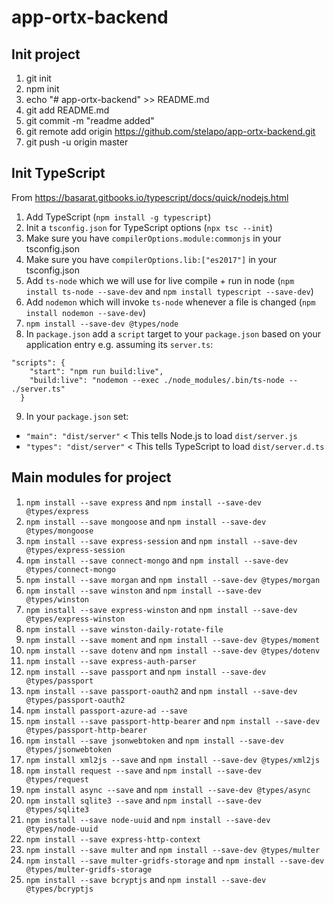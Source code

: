 # app-ortx-backend #

## Init project ##
1. git init
2. npm init
3. echo "# app-ortx-backend" >> README.md
4. git add README.md
5. git commit -m "readme added"
6. git remote add origin https://github.com/stelapo/app-ortx-backend.git
7. git push -u origin master

## Init TypeScript ##
From https://basarat.gitbooks.io/typescript/docs/quick/nodejs.html
1. Add TypeScript (`npm install -g typescript`)
2. Init a `tsconfig.json` for TypeScript options (`npx tsc --init`)
3. Make sure you have `compilerOptions.module:commonjs` in your tsconfig.json
4. Make sure you have `compilerOptions.lib:["es2017"]` in your tsconfig.json
5. Add `ts-node` which we will use for live compile + run in node (`npm install ts-node --save-dev` and `npm install typescript --save-dev`)
6. Add `nodemon` which will invoke `ts-node` whenever a file is changed (`npm install nodemon --save-dev`)
7. `npm install --save-dev @types/node`
8. In `package.json` add a `script` target to your `package.json` based on your application entry e.g. assuming its `server.ts`:
```
"scripts": {
    "start": "npm run build:live",
    "build:live": "nodemon --exec ./node_modules/.bin/ts-node -- ./server.ts"
  }
```
9. In your `package.json` set:
 - `"main": "dist/server"` < This tells Node.js to load `dist/server.js`
 - `"types": "dist/server"` < This tells TypeScript to load `dist/server.d.ts`

## Main modules for project ##
1. `npm install --save express` and `npm install --save-dev @types/express`
2. `npm install --save mongoose` and `npm install --save-dev @types/mongoose`
3. `npm install --save express-session` and `npm install --save-dev @types/express-session`
4. `npm install --save connect-mongo` and `npm install --save-dev @types/connect-mongo`
5. `npm install --save morgan` and `npm install --save-dev @types/morgan`
6. `npm install --save winston` and `npm install --save-dev @types/winston`
7. `npm install --save express-winston` and `npm install --save-dev @types/express-winston`
8. `npm install --save winston-daily-rotate-file`
9. `npm install --save moment` and `npm install --save-dev @types/moment`
10. `npm install --save dotenv` and `npm install --save-dev @types/dotenv`
11. `npm install --save express-auth-parser`
12. `npm install --save passport` and `npm install --save-dev @types/passport`
13. `npm install --save passport-oauth2` and `npm install --save-dev @types/passport-oauth2`
14. `npm install passport-azure-ad --save`
15. `npm install --save passport-http-bearer` and `npm install --save-dev @types/passport-http-bearer`
16. `npm install --save jsonwebtoken` and `npm install --save-dev @types/jsonwebtoken`
17. `npm install xml2js --save` and `npm install --save-dev @types/xml2js`
18. `npm install request --save` and `npm install --save-dev @types/request`
19. `npm install async --save` and `npm install --save-dev @types/async`
20. `npm install sqlite3 --save` and `npm install --save-dev @types/sqlite3`
21. `npm install --save node-uuid` and `npm install --save-dev @types/node-uuid`
22. `npm install --save express-http-context`
23. `npm install --save multer` and `npm install --save-dev @types/multer`
24. `npm install --save multer-gridfs-storage` and `npm install --save-dev @types/multer-gridfs-storage`
25. `npm install --save bcryptjs` and `npm install --save-dev @types/bcryptjs`